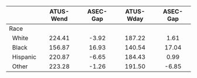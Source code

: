 
|                      |    ATUS-Wend |     ASEC-Gap |    ATUS-Wday |     ASEC-Gap |
| -------------------- | :----------: | :----------: | :----------: | :----------: |
| Race                 |              |              |              |              |
| &nbsp;&nbsp;White    |       224.41 |        -3.92 |       187.22 |         1.61 |
| &nbsp;&nbsp;Black    |       156.87 |        16.93 |       140.54 |        17.04 |
| &nbsp;&nbsp;Hispanic |       220.87 |        -6.65 |       184.43 |         0.99 |
| &nbsp;&nbsp;Other    |       223.28 |        -1.26 |       191.50 |        -6.85 |

